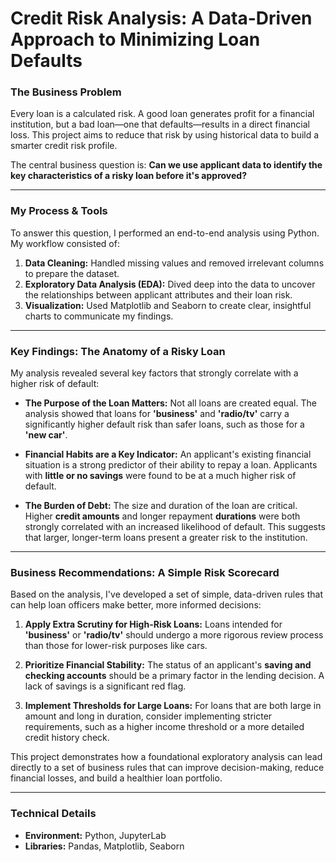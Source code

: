 # Credit Risk Analysis: A Data-Driven Approach to Minimizing Loan Defaults

### The Business Problem 
Every loan is a calculated risk. A good loan generates profit for a financial institution, but a bad loan—one that defaults—results in a direct financial loss. This project aims to reduce that risk by using historical data to build a smarter credit risk profile.

The central business question is: **Can we use applicant data to identify the key characteristics of a risky loan before it's approved?**

---
### My Process & Tools 
To answer this question, I performed an end-to-end analysis using Python. My workflow consisted of:
1.  **Data Cleaning:** Handled missing values and removed irrelevant columns to prepare the dataset.
2.  **Exploratory Data Analysis (EDA):** Dived deep into the data to uncover the relationships between applicant attributes and their loan risk.
3.  **Visualization:** Used Matplotlib and Seaborn to create clear, insightful charts to communicate my findings.

---
### Key Findings: The Anatomy of a Risky Loan 
My analysis revealed several key factors that strongly correlate with a higher risk of default:

* **The Purpose of the Loan Matters:** Not all loans are created equal. The analysis showed that loans for **'business'** and **'radio/tv'** carry a significantly higher default risk than safer loans, such as those for a **'new car'**.

* **Financial Habits are a Key Indicator:** An applicant's existing financial situation is a strong predictor of their ability to repay a loan. Applicants with **little or no savings** were found to be at a much higher risk of default.

* **The Burden of Debt:** The size and duration of the loan are critical. Higher **credit amounts** and longer repayment **durations** were both strongly correlated with an increased likelihood of default. This suggests that larger, longer-term loans present a greater risk to the institution.


---
### Business Recommendations: A Simple Risk Scorecard 
Based on the analysis, I've developed a set of simple, data-driven rules that can help loan officers make better, more informed decisions:

1.  **Apply Extra Scrutiny for High-Risk Loans:** Loans intended for **'business'** or **'radio/tv'** should undergo a more rigorous review process than those for lower-risk purposes like cars.

2.  **Prioritize Financial Stability:** The status of an applicant's **saving and checking accounts** should be a primary factor in the lending decision. A lack of savings is a significant red flag.

3.  **Implement Thresholds for Large Loans:** For loans that are both large in amount and long in duration, consider implementing stricter requirements, such as a higher income threshold or a more detailed credit history check.

This project demonstrates how a foundational exploratory analysis can lead directly to a set of business rules that can improve decision-making, reduce financial losses, and build a healthier loan portfolio.

---
### Technical Details
* **Environment:** Python, JupyterLab
* **Libraries:** Pandas, Matplotlib, Seaborn
